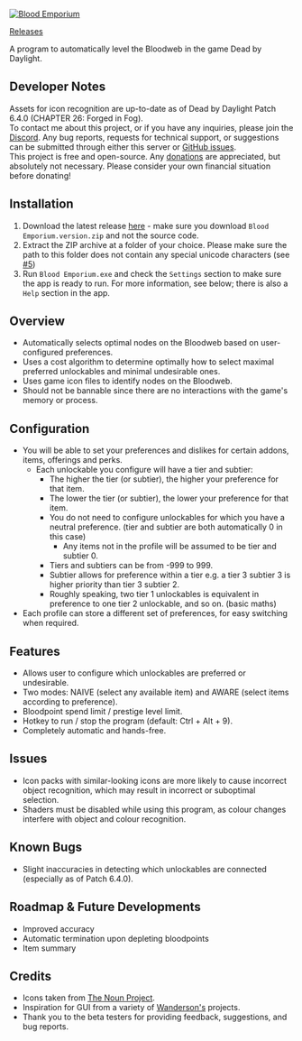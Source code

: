 [![Blood Emporium](assets/images/splash.png)](https://github.com/IIInitiationnn/BloodEmporium/releases/latest)

[Releases](https://github.com/IIInitiationnn/BloodEmporium/releases)

A program to automatically level the Bloodweb in the game Dead by Daylight.

## Developer Notes
Assets for icon recognition are up-to-date as of Dead by Daylight Patch 6.4.0 (CHAPTER 26: Forged in Fog).\
To contact me about this project, or if you have any inquiries, please join the [Discord](https://discord.gg/J4KCqJJuaM).
Any bug reports, requests for technical support, or suggestions can be submitted through either this server or
[GitHub issues](https://github.com/IIInitiationnn/BloodEmporium/issues).\
This project is free and open-source. Any [donations](https://www.paypal.me/IIInitiationnn) are appreciated,
but absolutely not necessary. Please consider your own financial situation before donating!

## Installation
1. Download the latest release [here](https://github.com/IIInitiationnn/BloodEmporium/releases/latest) - make sure you
download `Blood Emporium.version.zip` and not the source code.
2. Extract the ZIP archive at a folder of your choice. Please make sure the path to this folder
does not contain any special unicode characters (see [#5](https://github.com/IIInitiationnn/BloodEmporium/issues/5))
3. Run `Blood Emporium.exe` and check the `Settings` section to make sure the app is ready to run. For more information,
see below; there is also a `Help` section in the app.

## Overview
- Automatically selects optimal nodes on the Bloodweb based on user-configured preferences.
- Uses a cost algorithm to determine optimally how to select maximal preferred unlockables and minimal undesirable ones.
- Uses game icon files to identify nodes on the Bloodweb.
- Should not be bannable since there are no interactions with the game's memory or process.

## Configuration
- You will be able to set your preferences and dislikes for certain addons, items, offerings and perks.
  - Each unlockable you configure will have a tier and subtier:
    - The higher the tier (or subtier), the higher your preference for that item.
    - The lower the tier (or subtier), the lower your preference for that item.
    - You do not need to configure unlockables for which you have a neutral preference.
    (tier and subtier are both automatically 0 in this case)
      - Any items not in the profile will be assumed to be tier and subtier 0.
    - Tiers and subtiers can be from -999 to 999.
    - Subtier allows for preference within a tier e.g. a tier 3 subtier 3 is higher priority than tier 3 subtier 2.
    - Roughly speaking, two tier 1 unlockables is equivalent in preference to one tier 2 unlockable, and so on.
    (basic maths)
- Each profile can store a different set of preferences, for easy switching when required.

## Features
- Allows user to configure which unlockables are preferred or undesirable.
- Two modes: NAIVE (select any available item) and AWARE (select items according to preference).
- Bloodpoint spend limit / prestige level limit.
- Hotkey to run / stop the program (default: Ctrl + Alt + 9).
- Completely automatic and hands-free.

## Issues
- Icon packs with similar-looking icons are more likely to cause incorrect object recognition, which may result in
  incorrect or suboptimal selection.
- Shaders must be disabled while using this program, as colour changes interfere with object and colour recognition.

## Known Bugs
- Slight inaccuracies in detecting which unlockables are connected (especially as of Patch 6.4.0).

## Roadmap & Future Developments
- Improved accuracy
- Automatic termination upon depleting bloodpoints
- Item summary

## Credits
- Icons taken from [The Noun Project](https://thenounproject.com/).
- Inspiration for GUI from a variety of [Wanderson's](https://www.youtube.com/WandersonIsMe) projects.
- Thank you to the beta testers for providing feedback, suggestions, and bug reports.